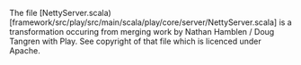 The file [NettyServer.scala)[framework/src/play/src/main/scala/play/core/server/NettyServer.scala]
is a transformation occuring from merging work by Nathan Hamblen / Doug Tangren with Play. See copyright of that file which is licenced under Apache.

